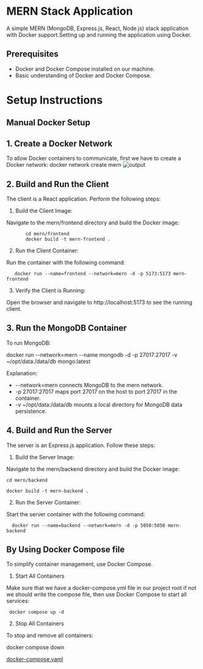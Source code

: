 # MERN Stack Application

A simple MERN (MongoDB, Express.js, React, Node.js) stack application with Docker support.Setting up and running the application using Docker.
## Prerequisites

- Docker and Docker Compose installed on our machine.
- Basic understanding of Docker and Docker Compose.

# Setup Instructions
## Manual Docker Setup
## 1. Create a Docker Network
To allow Docker containers to communicate, first we have to create a Docker network:
       docker network create mern
       ![output](images/output.png)

## 2. Build and Run the Client

The client is a React application. Perform the following steps:
 
1. Build the Client Image:

Navigate to the mern/frontend directory and build the Docker image:

           cd mern/frontend
           docker build -t mern-frontend .
2. Run the Client Container:

Run the container with the following command:

       docker run --name=frontend --network=mern -d -p 5173:5173 mern-frontend
       
3. Verify the Client is Running:

Open the browser and navigate to http://localhost:5173 to see the running client.

## 3. Run the MongoDB Container

To run MongoDB:

docker run --network=mern --name mongodb -d -p 27017:27017 -v ~/opt/data:/data/db mongo:latest

Explanation:

-   --network=mern connects MongoDB to the mern network.
-  -p 27017:27017 maps port 27017 on the host to port 27017 in the container.
-   -v ~/opt/data:/data/db mounts a local directory for MongoDB data persistence.
## 4. Build and Run the Server

The server is an Express.js application. Follow these steps:

1. Build the Server Image:
   
Navigate to the mern/backend directory and build the Docker image:
 
    cd mern/backend
    
    docker build -t mern-backend .
    
2. Run the Server Container:
   
Start the server container with the following command:
    
      docker run --name=backend --network=mern -d -p 5050:5050 mern-backend
   
## By Using Docker Compose file 

To simplify container management, use Docker Compose.

1. Start All Containers

Make sure that we have a docker-compose.yml file in our project root if not we should write the compose file, then use Docker Compose to start all services:

     docker compose up -d
     
2. Stop All Containers

To stop and remove all containers:

   docker compose down

[docker-compose.yaml](./docker-compose.yaml)

 

      
